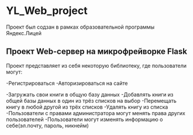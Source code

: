 # YL_Web_project
Проект был содзан в рамках образовательной программы Яндекс.Лицей

## Проект Web-сервер на микрофрейворке Flask
Проект представляет из себя некоторую библиотеку, где пользователи могут:

-Регистрироваться
-Авторизироваться на сайте

-Загружать свои книги в общую базу данных
-Добавлять книги из общей базы данных в один из трёз списков на выбор
-Перемещать книгу в любой другой из трёх списков
-Удалять книгу из списка
-Пользователи с правами администратора могут менять права других пользователей
-Пользователи могут изменять информацию о себе(эл.почту, пароль, никнейм)
